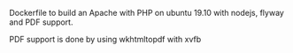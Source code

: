 Dockerfile to build an Apache with PHP on ubuntu 19.10 with nodejs, flyway and PDF support.

PDF support is done by using wkhtmltopdf with xvfb
